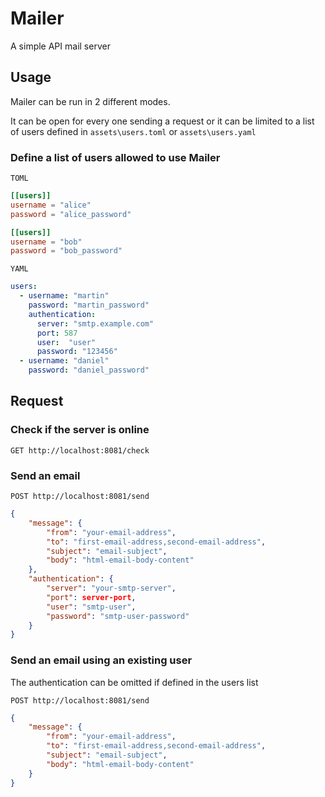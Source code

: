 # Mailer
A simple API mail server

## Usage
Mailer can be run in 2 different modes.

It can be open for every one sending a request or it can be limited to a list of users defined in `assets\users.toml` or `assets\users.yaml`

### Define a list of users allowed to use Mailer
`TOML`
```toml
[[users]]
username = "alice"
password = "alice_password"

[[users]]
username = "bob"
password = "bob_password"
```

`YAML`
```yaml
users:
  - username: "martin"
    password: "martin_password"
    authentication:
      server: "smtp.example.com"
      port: 587
      user:  "user"
      password: "123456"
  - username: "daniel"
    password: "daniel_password"
```

## Request
### Check if the server is online
`GET http://localhost:8081/check`

### Send an email
`POST http://localhost:8081/send`

```json
{
    "message": {
        "from": "your-email-address",
        "to": "first-email-address,second-email-address",
        "subject": "email-subject",
        "body": "html-email-body-content"
    },
    "authentication": {
        "server": "your-smtp-server",
        "port": server-port,
        "user": "smtp-user",
        "password": "smtp-user-password"
    }
}
```



### Send an email using an existing user

The authentication can be omitted if defined in the users list

`POST http://localhost:8081/send`

```json
{
	"message": {
		"from": "your-email-address",
		"to": "first-email-address,second-email-address",
		"subject": "email-subject",
		"body": "html-email-body-content"
	}
}

```
